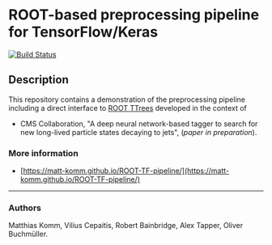 # ROOT-based preprocessing pipeline for TensorFlow/Keras

[![Build Status](https://travis-ci.com/matt-komm/ROOT-TF-pipeline.svg?branch=master)](https://travis-ci.com/matt-komm/ROOT-TF-pipeline)

## Description

This repository contains a demonstration of the preprocessing pipeline 
including a direct interface to [ROOT TTrees](https://root.cern.ch/doc/master/classTTree.html) 
developed in the context of 

* CMS Collaboration, "A deep neural network-based tagger to search for 
new long-lived particle states decaying to jets", (*paper in preparation*).

### More information

* [https://matt-komm.github.io/ROOT-TF-pipeline/](https://matt-komm.github.io/ROOT-TF-pipeline/)

---

### Authors

Matthias Komm, Vilius Cepaitis, Robert Bainbridge, Alex Tapper, 
Oliver Buchmüller.

